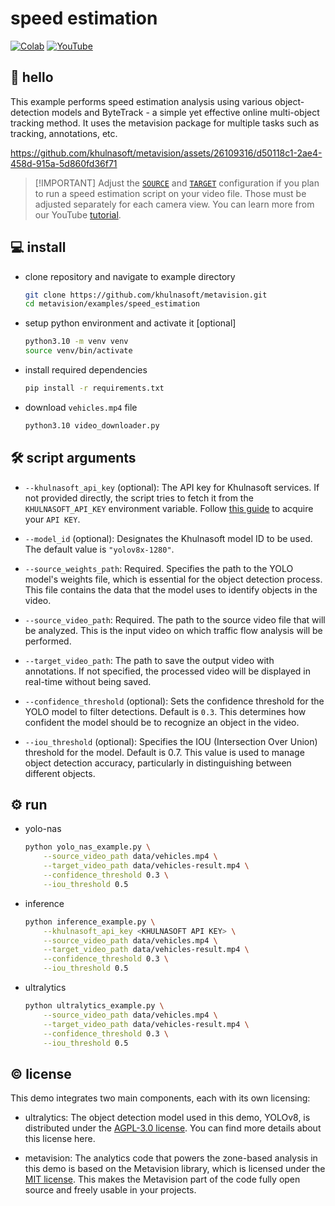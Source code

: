 # speed estimation

[![Colab](https://colab.research.google.com/assets/colab-badge.svg)](https://colab.research.google.com/github/khulnasoft-ai/notebooks/blob/main/notebooks/how-to-estimate-vehicle-speed-with-computer-vision.ipynb)
[![YouTube](https://badges.aleen42.com/src/youtube.svg)](https://youtu.be/uWP6UjDeZvY)

## 👋 hello

This example performs speed estimation analysis using various object-detection models
and ByteTrack - a simple yet effective online multi-object tracking method. It uses the
metavision package for multiple tasks such as tracking, annotations, etc.

https://github.com/khulnasoft/metavision/assets/26109316/d50118c1-2ae4-458d-915a-5d860fd36f71

> \[!IMPORTANT\]
> Adjust the [`SOURCE`](https://github.com/khulnasoft/metavision/blob/e32b05a636dab2ea1f39299e529c4b22b8baa8da/examples/speed_estimation/ultralytics_example.py#L10)
> and [`TARGET`](https://github.com/khulnasoft/metavision/blob/e32b05a636dab2ea1f39299e529c4b22b8baa8da/examples/speed_estimation/ultralytics_example.py#L15)
> configuration if you plan to run a speed estimation script on your video file. Those must be adjusted separately for each camera view. You can learn more
> from our YouTube [tutorial](https://youtu.be/uWP6UjDeZvY).

## 💻 install

- clone repository and navigate to example directory

  ```bash
  git clone https://github.com/khulnasoft/metavision.git
  cd metavision/examples/speed_estimation
  ```

- setup python environment and activate it \[optional\]

  ```bash
  python3.10 -m venv venv
  source venv/bin/activate
  ```

- install required dependencies

  ```bash
  pip install -r requirements.txt
  ```

- download `vehicles.mp4` file

  ```bash
  python3.10 video_downloader.py
  ```

## 🛠️ script arguments

- `--khulnasoft_api_key` (optional): The API key for Khulnasoft services. If not provided
  directly, the script tries to fetch it from the `KHULNASOFT_API_KEY` environment
  variable. Follow [this guide](https://docs.khulnasoft.com/api-reference/authentication#retrieve-an-api-key)
  to acquire your `API KEY`.

- `--model_id` (optional): Designates the Khulnasoft model ID to be used. The default
  value is `"yolov8x-1280"`.

- `--source_weights_path`: Required. Specifies the path to the YOLO model's weights
  file, which is essential for the object detection process. This file contains the
  data that the model uses to identify objects in the video.

- `--source_video_path`: Required. The path to the source video file that will be
  analyzed. This is the input video on which traffic flow analysis will be performed.

- `--target_video_path`: The path to save the output video with
  annotations. If not specified, the processed video will be displayed in real-time
  without being saved.

- `--confidence_threshold` (optional): Sets the confidence threshold for the YOLO
  model to filter detections. Default is `0.3`. This determines how confident the
  model should be to recognize an object in the video.

- `--iou_threshold` (optional): Specifies the IOU (Intersection Over Union) threshold
  for the model. Default is 0.7. This value is used to manage object detection
  accuracy, particularly in distinguishing between different objects.

## ⚙️ run

- yolo-nas

  ```bash
  python yolo_nas_example.py \
      --source_video_path data/vehicles.mp4 \
      --target_video_path data/vehicles-result.mp4 \
      --confidence_threshold 0.3 \
      --iou_threshold 0.5
  ```

- inference

  ```bash
  python inference_example.py \
      --khulnasoft_api_key <KHULNASOFT API KEY> \
      --source_video_path data/vehicles.mp4 \
      --target_video_path data/vehicles-result.mp4 \
      --confidence_threshold 0.3 \
      --iou_threshold 0.5
  ```

- ultralytics

  ```bash
  python ultralytics_example.py \
      --source_video_path data/vehicles.mp4 \
      --target_video_path data/vehicles-result.mp4 \
      --confidence_threshold 0.3 \
      --iou_threshold 0.5
  ```

## © license

This demo integrates two main components, each with its own licensing:

- ultralytics: The object detection model used in this demo, YOLOv8, is distributed
  under the [AGPL-3.0 license](https://github.com/ultralytics/ultralytics/blob/main/LICENSE).
  You can find more details about this license here.

- metavision: The analytics code that powers the zone-based analysis in this demo is
  based on the Metavision library, which is licensed under the
  [MIT license](https://github.com/khulnasoft/metavision/blob/develop/LICENSE.md). This
  makes the Metavision part of the code fully open source and freely usable in your
  projects.
